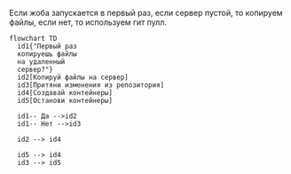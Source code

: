 Если жоба запускается в первый раз, если сервер пустой, то копируем файлы, если нет, то используем гит пулл.

```mermaid
flowchart TD
  id1{"Первый раз
  копируешь файлы
  на удаленный
  сервер?"}
  id2[Копируй файлы на сервер]
  id3[Притяни изменения из репозитория]
  id4[Создавай контейнеры]
  id5[Останови контейнеры]

  id1-- Да -->id2
  id1-- Нет -->id3

  id2 --> id4

  id5 --> id4
  id3 --> id5
```
